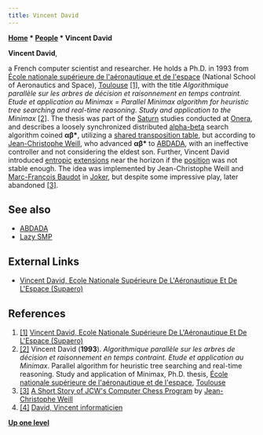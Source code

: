 ```yaml
---
title: Vincent David
---
```

**[Home](Home "Home") \* [People](People "People") \* Vincent David**


**Vincent David**,  

a French computer scientist and researcher. He holds a Ph.D. in 1993 from [École nationale supérieure de l'aéronautique et de l'espace](https://en.wikipedia.org/wiki/%C3%89cole_nationale_sup%C3%A9rieure_de_l%27a%C3%A9ronautique_et_de_l%27espace) (National School of Aeronautics and Space), [Toulouse](https://en.wikipedia.org/wiki/Toulouse) <a id="cite-note-1" href="#cite-ref-1">[1]</a>, with the title *Algorithmique parallèle sur les arbres de décision et raisonnement en temps contraint. Etude et application au Minimax = Parallel Minimax algorithm for heuristic tree searching and real-time reasoning. Study and application to the Minimax*
<a id="cite-note-2" href="#cite-ref-2">[2]</a>. The thesis was part of the [Saturn](https://en.wikipedia.org/wiki/Saturn) studies conducted at [Onera](https://en.wikipedia.org/wiki/Office_National_d%27%C3%89tudes_et_de_Recherches_A%C3%A9rospatiales), and describes a loosely synchronized distributed [alpha-beta](Alpha-Beta "Alpha-Beta") search algorithm coined **αβ\***, utilizing a [shared transposition table](Shared_Hash_Table "Shared Hash Table"), but according to [Jean-Christophe Weill](Jean-Christophe_Weill "Jean-Christophe Weill"), who advanced **αβ\*** to [ABDADA](ABDADA "ABDADA"), with an ineffective controller and not considering the eldest son. Further, Vincent David introduced [entropic](https://en.wikipedia.org/wiki/Entropy_%28information_theory%29) [extensions](Extensions "Extensions") near the horizon if the [position](Chess_Position "Chess Position") was not stable enough. The idea was implemented by Jean-Christophe Weill and [Marc-François Baudot](Marc-Fran%C3%A7ois_Baudot "Marc-François Baudot") in [Joker](Joker "Joker"), but despite some impressive play, later abandoned <a id="cite-note-3" href="#cite-ref-3">[3]</a>. 



## See also


* [ABDADA](ABDADA "ABDADA")
* [Lazy SMP](Lazy_SMP "Lazy SMP")


## External Links


* [Vincent David, Ecole Nationale Supérieure De L'Aéronautique Et De L'Espace (Supaero)](http://copainsdavant.linternaute.com/membre/15167869/1937553667/vincent_david/)


## References


1. <a id="cite-ref-1" href="#cite-note-1">[1]</a> [Vincent David, Ecole Nationale Supérieure De L'Aéronautique Et De L'Espace (Supaero)](http://copainsdavant.linternaute.com/membre/15167869/1937553667/vincent_david/)
2. <a id="cite-ref-2" href="#cite-note-2">[2]</a> Vincent David (**1993**). *Algorithmique parallèle sur les arbres de décision et raisonnement en temps contraint. Etude et application au Minimax*. Parallel algorithm for heuristic tree searching and real-time reasoning. Study and application of Minimax, Ph.D. thesis, [École nationale supérieure de l'aéronautique et de l'espace](https://en.wikipedia.org/wiki/%C3%89cole_nationale_sup%C3%A9rieure_de_l%27a%C3%A9ronautique_et_de_l%27espace), [Toulouse](https://en.wikipedia.org/wiki/Toulouse)
3. <a id="cite-ref-3" href="#cite-note-3">[3]</a> [A Short Story of JCW's Computer Chess Program](http://recherche.enac.fr/~weill/chess.html) by [Jean-Christophe Weill](Jean-Christophe_Weill "Jean-Christophe Weill")
4. <a id="cite-ref-4" href="#cite-note-4">[4]</a> [David, Vincent informaticien](http://orlabs.oclc.org/identities/viaf-198681136/)

**[Up one level](People "People")**







 
